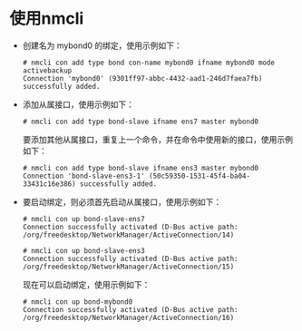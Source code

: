 # 使用nmcli<a name="ZH-CN_TOPIC_0183005801"></a>

-   创建名为 mybond0 的绑定，使用示例如下：

    ```
    # nmcli con add type bond con-name mybond0 ifname mybond0 mode activebackup
    Connection 'mybond0' (9301ff97-abbc-4432-aad1-246d7faea7fb) successfully added.
    ```

-   添加从属接口，使用示例如下：

    ```
    # nmcli con add type bond-slave ifname ens7 master mybond0
    ```

    要添加其他从属接口，重复上一个命令，并在命令中使用新的接口，使用示例如下：

    ```
    # nmcli con add type bond-slave ifname ens3 master mybond0
    Connection 'bond-slave-ens3-1' (50c59350-1531-45f4-ba04-33431c16e386) successfully added.
    ```

-   要启动绑定，则必须首先启动从属接口，使用示例如下：

    ```
    # nmcli con up bond-slave-ens7
    Connection successfully activated (D-Bus active path: /org/freedesktop/NetworkManager/ActiveConnection/14)
    ```

    ```
    # nmcli con up bond-slave-ens3
    Connection successfully activated (D-Bus active path: /org/freedesktop/NetworkManager/ActiveConnection/15)
    ```

    现在可以启动绑定，使用示例如下：

    ```
    # nmcli con up bond-mybond0
    Connection successfully activated (D-Bus active path: /org/freedesktop/NetworkManager/ActiveConnection/16)
    ```


